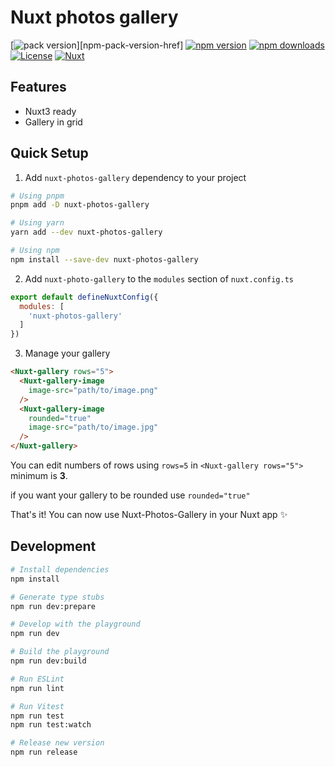 # Nuxt photos gallery

[![pack version][npm-pack-version-src]][npm-pack-version-href]
[![npm version][npm-version-src]][npm-version-href]
[![npm downloads][npm-downloads-src]][npm-downloads-href]
[![License][license-src]][license-href]
[![Nuxt][nuxt-src]][nuxt-href]


## Features
<!-- Highlight some of the features your module provide here -->
- Nuxt3 ready
- Gallery in grid

## Quick Setup

1. Add `nuxt-photos-gallery` dependency to your project

```bash
# Using pnpm
pnpm add -D nuxt-photos-gallery

# Using yarn
yarn add --dev nuxt-photos-gallery

# Using npm
npm install --save-dev nuxt-photos-gallery
```

2. Add `nuxt-photo-gallery` to the `modules` section of `nuxt.config.ts`

```js
export default defineNuxtConfig({
  modules: [
    'nuxt-photos-gallery'
  ]
})
```

3. Manage your gallery

```html
<Nuxt-gallery rows="5">
  <Nuxt-gallery-image
    image-src="path/to/image.png"
  />
  <Nuxt-gallery-image
    rounded="true"
    image-src="path/to/image.jpg"
  />
</Nuxt-gallery>

```

You can edit numbers of rows using `rows=5` in `<Nuxt-gallery rows="5">` minimum is **3**.

if you want your gallery to be rounded use `rounded="true"`


That's it! You can now use Nuxt-Photos-Gallery in your Nuxt app ✨

## Development

```bash
# Install dependencies
npm install

# Generate type stubs
npm run dev:prepare

# Develop with the playground
npm run dev

# Build the playground
npm run dev:build

# Run ESLint
npm run lint

# Run Vitest
npm run test
npm run test:watch

# Release new version
npm run release
```

<!-- Badges -->
[npm-version-src]: https://img.shields.io/npm/v/npm.svg?logo=npm&style=flat&colorA=18181B&colorB=28CF8D
[npm-version-href]: https://www.npmjs.com/package/nuxt-photos-gallery

[npm-pack-version-src]: https://img.shields.io/npm/v/nuxt-photos-gallery?style=flat&labelColor=18181B&color=28CF8D&label=Package%20verison
[npm-pack-verson-href]: https://www.npmjs.com/package/nuxt-photos-gallery

[npm-downloads-src]: https://img.shields.io/npm/dw/nuxt-photos-gallery?style=flat&labelColor=18181B&color=28CF8D
[npm-downloads-href]: https://www.npmjs.com/package/nuxt-photos-gallery

[license-src]: https://img.shields.io/npm/l/nuxt-photos-gallery?style=flat&colorA=18181B&colorB=28CF8D
[license-href]: https://npmjs.com/package/nuxt-photos-gallery

[nuxt-src]: https://img.shields.io/badge/Nuxt-18181B?logo=nuxt.js
[nuxt-href]: https://nuxt.com
